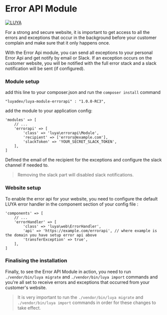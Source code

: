 Error API Module
=========

[![LUYA](https://img.shields.io/badge/Powered%20by-LUYA-brightgreen.svg)](https://luya.io)

For a strong and secure website, it is important to get access to all the errors and exceptions that occur in the background before your customer complain and make sure that it only happens once.

With the Error Api module, you can send all exceptions to your personal Error Api and get notify by email or Slack. If an exception occurs on the customer website, you will be notified with the full error stack and a slack notification will be sent (if configured).

### Module setup

add this line to your composer.json and run the `composer install` command

```
"luyadev/luya-module-errorapi" : "1.0.0-RC3",
```

add the module to your application config:

```
'modules' => [
	// ...
	'errorapi' => [
	    'class' => 'luya\errorapi\Module',
	    'recipient' => ['errors@example.com'],
	    'slackToken' => 'YOUR_SECRET_SLACK_TOKEN',
	],
]
```

Defined the email of the recipient for the exceptions and configure the slack channel if needed to. 

> Removing the slack part will disabled slack notifications.

### Website setup

To enable the error api for your website, you need to configure the default LUYA error handler in the component section of your config file :

```
'components' => [
	// ...
	'errorHandler' => [
		'class' => 'luya\web\ErrorHandler',
		'api' => 'https://example.com/errorapi', // where example is the domain you have setup error api above
		'transferException' => true',
	],
]
```

### Finalising the installation

Finally, to see the Error API Module in action, you need to run `./vendor/bin/luya migrate` and `./vendor/bin/luya import` commands and you're all set to receive errors and exceptions that occurred from your customer's website.

> It is very important to run the `./vendor/bin/luya migrate` and `./vendor/bin/luya import` commands in order for these changes to take effect.
